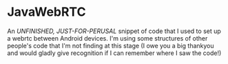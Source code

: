 # JavaWebRTC
An *UNFINISHED,  JUST-FOR-PERUSAL* snippet of code that I used to set up a webrtc between Android devices. I'm using some structures of other people's code that I'm not finding at this stage (I owe you a big thankyou and would gladly give recognition if I can remember where I saw the code!)
